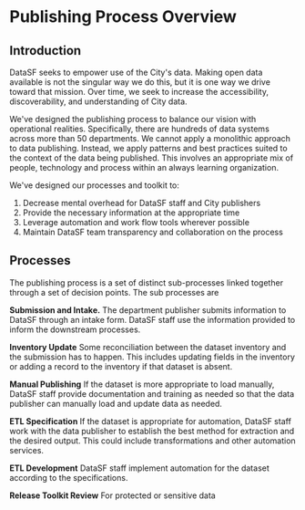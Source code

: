 # Publishing Process Overview

## Introduction

DataSF seeks to empower use of the City's data. Making open data available is not the singular way we do this, but it is one way we drive toward that mission. Over time, we seek to increase the accessibility, discoverability, and understanding of City data. 

We've designed the publishing process to balance our vision with operational realities. Specifically, there are hundreds of data systems across more than 50 departments. We cannot apply a monolithic approach to data publishing. Instead, we apply patterns and best practices suited to the context of the data being published. This involves an appropriate mix of people, technology and process within an always learning organization.

We've designed our processes and toolkit to:

1. Decrease mental overhead for DataSF staff and City publishers
2. Provide the necessary information at the appropriate time
3. Leverage automation and work flow tools wherever possible
4. Maintain DataSF team transparency and collaboration on the process

## Processes

The publishing process is a set of distinct sub-processes linked together through a set of decision points. The sub processes are

**Submission and Intake.** The department publisher submits information to DataSF through an intake form. DataSF staff use the information provided to inform the downstream processes.

**Inventory Update** Some reconciliation between the dataset inventory and the submission has to happen. This includes updating fields in the inventory or adding a record to the inventory if that dataset is absent.

**Manual Publishing** If the dataset is more appropriate to load manually, DataSF staff provide documentation and training as needed so that the data publisher can manually load and update data as needed.

**ETL Specification** If the dataset is appropriate for automation, DataSF staff work with the data publisher to establish the best method for extraction and the desired output. This could include transformations and other automation services.

**ETL Development** DataSF staff implement automation for the dataset according to the specifications. 

**Release Toolkit Review** For protected or sensitive data
